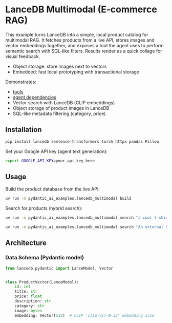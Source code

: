 # LanceDB Multimodal (E‑commerce RAG)

This example turns LanceDB into a simple, local product catalog for multimodal RAG. It fetches products from a live API, stores images and vector embeddings together, and exposes a tool the agent uses to perform semantic search with SQL-like filters. Results render as a quick collage for visual feedback.

- Object storage: store images next to vectors
- Embedded: fast local prototyping with transactional storage

Demonstrates:

- [tools](../tools.md)
- [agent dependencies](../dependencies.md)
- Vector search with LanceDB (CLIP embeddings)
- Object storage of product images in LanceDB
- SQL-like metadata filtering (category, price)


## Installation

```bash
pip install lancedb sentence-transformers torch httpx pandas Pillow
```

Set your Google API key (agent text generation):

```bash
export GOOGLE_API_KEY=your_api_key_here
```

## Usage

Build the product database from the live API:

```bash
uv run -m pydantic_ai_examples.lancedb_multimodal build
```

Search for products (hybrid search):

```bash
uv run -m pydantic_ai_examples.lancedb_multimodal search "a cool t-shirt in men's clothing under 20 dollars"
```

```bash
uv run -m pydantic_ai_examples.lancedb_multimodal search "An external SSD with 1TB or more storage"
```

## Architecture

### Data Schema (Pydantic model)

```python
from lancedb.pydantic import LanceModel, Vector


class ProductVector(LanceModel):
    id: int
    title: str
    price: float
    description: str
    category: str
    image: bytes
    embedding: Vector(512)  # CLIP 'clip-ViT-B-32' embedding size
```


